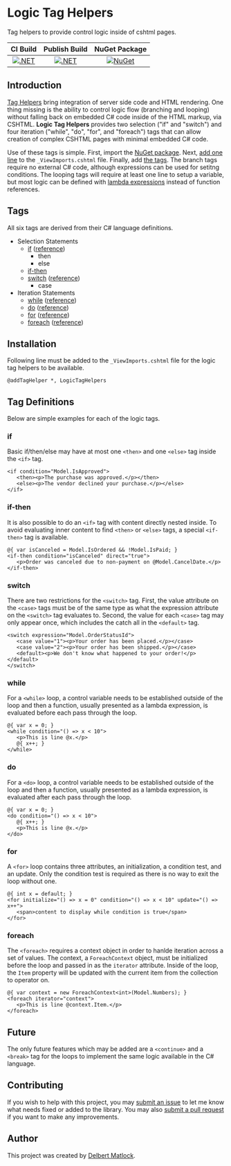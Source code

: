 # Logic Tag Helpers

Tag helpers to provide control logic inside of cshtml pages.

| CI Build | Publish Build | NuGet Package |
| :------: | :-----------: | :-----------: |
| [![.NET](https://github.com/StuffOfInterest/LogicTagHelpers/actions/workflows/build-test.yml/badge.svg)](https://github.com/StuffOfInterest/LogicTagHelpers/actions/workflows/build-test.yml) | [![.NET](https://github.com/StuffOfInterest/LogicTagHelpers/actions/workflows/build-test-publish.yml/badge.svg)](https://github.com/StuffOfInterest/LogicTagHelpers/actions/workflows/build-test-publish.yml) | [![NuGet](https://img.shields.io/nuget/v/LogicTagHelpers.svg)](https://www.nuget.org/packages/LogicTagHelpers/) |

## Introduction

[Tag Helpers](https://docs.microsoft.com/en-us/aspnet/core/mvc/views/tag-helpers/intro) bring integration of server side code and HTML rendering.
One thing missing is the ability to control logic flow (branching and looping) without falling back on embedded C# code inside of the HTML markup,
via CSHTML. **Logic Tag Helpers** provides two selection ("if" and "switch") and four iteration ("while", "do", "for", and "foreach") tags that can
allow creation of complex CSHTML pages with minimal embedded C# code.

Use of these tags is simple. First, import the [NuGet package](https://www.nuget.org/packages/LogicTagHelpers/). Next, [add one line](#installation)
to the `_ViewImports.cshtml` file. Finally, add [the tags](#tag-definitions).  The branch tags require no external C# code, although expressions can
be used for setitng conditions. The looping tags will require at least one line to setup a variable, but most logic can be defined with
[lambda expressions](https://docs.microsoft.com/en-us/dotnet/csharp/language-reference/operators/lambda-expressions) instead of function references.

## Tags

All six tags are derived from their C# language definitions.

* Selection Statements
  * [if](#if) ([reference](https://docs.microsoft.com/en-us/dotnet/csharp/language-reference/keywords/if-else))
    * then
    * else
  * [if-then](#if-then)
  * [switch](#switch) ([reference](https://docs.microsoft.com/en-us/dotnet/csharp/language-reference/keywords/switch))
    * case
* Iteration Statements
  * [while](#while) ([reference](https://docs.microsoft.com/en-us/dotnet/csharp/language-reference/keywords/while))
  * [do](#do) ([reference](https://docs.microsoft.com/en-us/dotnet/csharp/language-reference/keywords/do))
  * [for](#for) ([reference](https://docs.microsoft.com/en-us/dotnet/csharp/language-reference/keywords/for))
  * [foreach](#foreach) ([reference](https://docs.microsoft.com/en-us/dotnet/csharp/language-reference/keywords/foreach-in))

## Installation

Following line must be added to the `_ViewImports.cshtml` file for the logic tag helpers to be available.

```
@addTagHelper *, LogicTagHelpers
```

## Tag Definitions

Below are simple examples for each of the logic tags.

### if

Basic if/then/else may have at most one `<then>` and one `<else>` tag inside the `<if>` tag.

```cshtml
<if condition="Model.IsApproved">
   <then><p>The purchase was approved.</p></then>
   <else><p>The vendor declined your purchase.</p></else>
</if>
```

### if-then

It is also possible to do an `<if>` tag with content directly nested inside.  To avoid evaluating inner content to find `<then>`
or `<else>` tags, a special `<if-then>` tag is available.

```cshtml
@{ var isCanceled = Model.IsOrdered && !Model.IsPaid; }
<if-then condition="isCanceled" direct="true">
   <p>Order was canceled due to non-payment on @Model.CancelDate.</p>
</if-then>
```

### switch

There are two restrictions for the `<switch>` tag.  First, the value attribute on the `<case>` tags must be of the same type as what the
expression attribute on the `<switch>` tag evaluates to.  Second, the value for each `<case>` tag may only appear once, which includes the
catch all in the `<default>` tag.

```cshtml
<switch expression="Model.OrderStatusId">
   <case value="1"><p>Your order has been placed.</p></case>
   <case value="2"><p>Your order has been shipped.</p></case>
   <default><p>We don't know what happened to your order!</p></default>
</switch>
```

### while

For a `<while>` loop, a control variable needs to be established outside of the loop and then a function,
usually presented as a lambda expression, is evaluated before each pass through the loop.

```cshtml
@{ var x = 0; }
<while condition="() => x < 10">
   <p>This is line @x.</p>
   @{ x++; }
</while>
```

### do

For a `<do>` loop, a control variable needs to be established outside of the loop and then a function,
usually presented as a lambda expression, is evaluated after each pass through the loop.

```cshtml
@{ var x = 0; }
<do condition="() => x < 10">
   @{ x++; }
   <p>This is line @x.</p>
</do>
```

### for

A `<for>` loop contains three attributes, an initialization, a condition test, and an update. Only the condition test is 
required as there is no way to exit the loop without one.

```cshtml
@{ int x = default; }
<for initialize="() => x = 0" condition="() => x < 10" update="() => x++">
   <span>content to display while condition is true</span>
</for>
```

### foreach

The `<foreach>` requires a context object in order to hanlde iteration across a set of values. The context, a `ForeachContext` 
object, must be initialized before the loop and passed in as the `iterator` attribute. Inside of the loop, the `Item` property 
will be updated with the current item from the collection to operator on.

```cshtml
@{ var context = new ForeachContext<int>(Model.Numbers); }
<foreach iterator="context">
   <p>This is line @context.Item.</p>
</foreach>
```

## Future

The only future features which may be added are a `<continue>` and a `<break>` tag for the loops to implement
the same logic available in the C# language.

## Contributing

If you wish to help with this project, you may [submit an issue](https://github.com/StuffOfInterest/LogicTagHelpers/issues)
to let me know what needs fixed or added to the library.  You may also
[submit a pull request](https://github.com/StuffOfInterest/LogicTagHelpers/pulls) if you want to make any improvements.

## Author

This project was created by [Delbert Matlock](https://github.com/StuffOfInterest).
